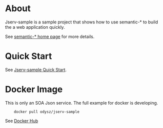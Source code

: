 # About

Jserv-sample is a sample project that shows how to use semantic-* to build the a
web application quickly.

See [semantic-* home page](https://odys-z.github.io/) for more details.

# Quick Start

See [Jserv-sample Quick Start](https://odys-z.github.io/notes/semantics/jserv/jsample-quick-start.html#jsample-kick).

# Docker Image

This is only an SOA Json service. The full example for docker is developing.

```
    docker pull odysz/jserv-sample
```

See [Docker Hub](https://hub.docker.com/r/odysz/jserv-sample)

